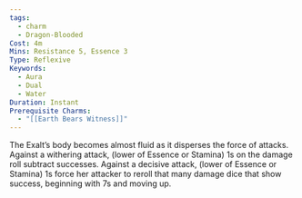 ```yaml
---
tags:
  - charm
  - Dragon-Blooded
Cost: 4m
Mins: Resistance 5, Essence 3
Type: Reflexive
Keywords:
  - Aura
  - Dual
  - Water
Duration: Instant
Prerequisite Charms:
  - "[[Earth Bears Witness]]"
---
```

The Exalt’s body becomes almost fluid as it disperses the force of attacks. Against a withering attack, (lower of Essence or Stamina) 1s on the damage roll subtract successes. Against a decisive attack, (lower of Essence or Stamina) 1s force her attacker to reroll that many damage dice that show success, beginning with 7s and moving up.